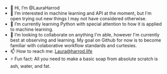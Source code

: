 - 👋 Hi, I’m @LauraHarrod
- 👀 I’m interested in machine learning and API at the moment, but I'm open trying out new things I may not have considered otherwise.
- 🌱 I’m currently learning Python with special attention to how it is applied to machine learning.
- 💞️ I’m looking to collaborate on anything I'm able, however I'm currently best at observing and learning. My goal on Github for now is to become familiar with colaborative workflow standards and curtesies. 
- 📫 How to reach me: Laura@harrod.life
- ⚡ Fun fact: All you need to make a basic soap from absolute scratch is ash, water, and fat.

<!---
LauraHarrod/LauraHarrod is a ✨ special ✨ repository because its `README.md` (this file) appears on your GitHub profile.
You can click the Preview link to take a look at your changes.
--->
